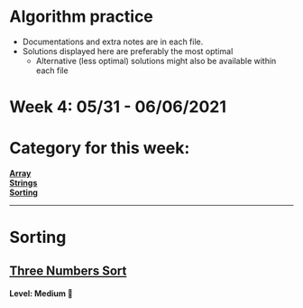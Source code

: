 # Algorithm practice

* Documentations and extra notes are in each file.
* Solutions displayed here are preferably the most optimal
    * Alternative (less optimal) solutions might also be available within each 
    file

# Week 4: 05/31 - 06/06/2021

# Category for this week: 
**[Array](#array)**<br>
**[Strings](#strings)**<br>
**[Sorting](#sorting)**<br>


---

# Sorting

## [Three Numbers Sort](Sortings/src/main/java/ThreeNumSort.java)

#### Level: Medium 📘

